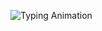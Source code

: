 ![Typing Animation](https://readme-typing-svg.demolab.com?font=Fira+Code&size=24&duration=3000&pause=1000&color=000000&center=true&vCenter=true&width=500&height=70&lines=Hello,+my+name+is+Carlo+%7C)
